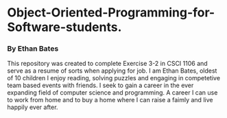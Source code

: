 # Object-Oriented-Programming-for-Software-students.
### By Ethan Bates
This repository was created to complete Exercise 3-2 in CSCI 1106 and serve as a resume of sorts when applying for job.
I am Ethan Bates, oldest of 10 children I enjoy reading, solving puzzles and engaging in competetive team based events with friends.
I seek to gain a career in the ever expanding field of computer science and programming. A career I can use to work from home and to buy a home where I can raise a faimly and live happily ever after.
